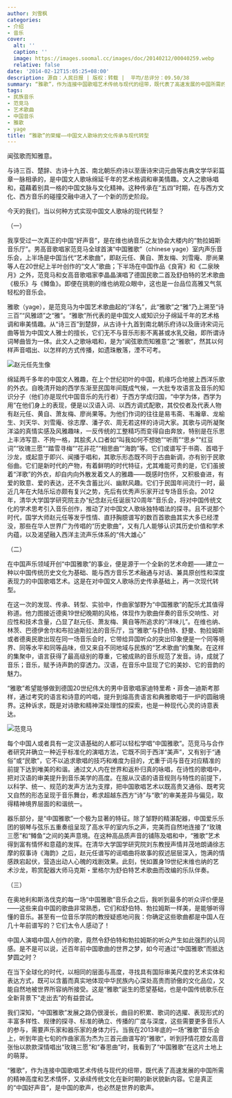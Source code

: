 ```yaml
---
author: 刘雪枫
categories:
- 介绍
- 音乐
cover:
  alt: ''
  caption: ''
  image: https://images.soomal.cc/images/doc/20140212/00040259.webp
  relative: false
date: '2014-02-12T15:05:25+08:00'
description: 源自：人民日报 | 版权：转载 |  平均/总评分：09.50/38
summary: “雅歌”，作为连接中国歌唱艺术传统与现代的纽带，既代表了高速发展的中国所需的精神高度和艺术情怀，又承续传统文化在新时期的新状貌新内容。它是真正的“中国好声音”，是中国的歌声，也必然是世界的歌声……
tags:
- 民族音乐
- 范竞马
- 艺术歌曲
- 中国音乐
- 雅歌
- yage
title: “雅歌”的荣耀――中国文人歌咏的文化传承与现代转型
---
```


闻弦歌而知雅意。

与诗三百、楚辞、古诗十九首、南北朝乐府诗以至唐诗宋词元曲等古典文学华彩篇章一脉相承的，是中国文人歌咏绵延千年的艺术格调和审美情趣。文人之歌咏唱和，蕴藉着别具一格的中国文脉与文化精神。这种传承在“五四”时期，在与西方文化、西方音乐的碰撞交融中进入了一个新的历史阶段。

今天的我们，当以何种方式实现中国文人歌咏的现代转型？

（一）

我享受过一次真正的中国“好声音”，是在维也纳音乐之友协会大楼内的“勃拉姆斯音乐厅”。男高音歌唱家范竞马全球首演“中国雅歌”（chinese yage）室内声乐音乐会，上半场是中国当代“艺术歌曲”，即赵元任、黄自、萧友梅、刘雪庵、廖尚果等人在20世纪上半叶创作的“文人”歌曲；下半场在中国作品《良宵》和《二泉映月》之外，范竞马和女高音歌唱家李晶晶演唱了德国民歌二首及舒伯特的艺术歌曲《极乐》与《鳟鱼》。即便在挑剔的维也纳观众眼中，这也是一台品位高雅又气氛轻松的音乐会。

雅歌（yage），是范竞马为中国艺术歌曲起的“洋名”，此“雅歌”之“雅”乃上溯至“诗三百”“风雅颂”之“雅”。“雅歌”所代表的是中国文人或知识分子绵延千年的艺术格调和审美情趣。从“诗三百”到楚辞，从古诗十九首到南北朝乐府诗以及唐诗宋词元曲等皆为中国文人雅士的擅长，它们无不与音乐形影不离甚或水乳交融，即所谓诗词琴曲皆为一体。此文人之歌咏唱和，是为“闻弦歌而知雅意”之“雅歌”，然其以何样声音唱出、以怎样的方式传播，如遗珠散落，湮不可考。

![赵元任先生像](https://images.soomal.cc/images/doc/20111010/00013980_01.webp)





绵延两千多年的中国文人雅趣，在上个世纪初叶的中国，机缘巧合地披上西洋乐歌的外衣。自晚清开始的西学东渐至民国年间既成气候，一大批专攻语言及音乐的知识分子（他们亦是现代中国音乐的先行者）于西方学成归国，“中学为体，西学为用”在他们身上的表现，便是以汉语入词、以西方调式配歌，其佼佼者及代表人物有赵元任、黄自、萧友梅、廖尚果等。为他们作词的往往是易韦斋、韦瀚章、龙榆生、刘天华、刘雪庵、徐志摩、潘孑农、周无若这样的诗词大家。其歌与词所凝聚洋溢的真情实感及风雅趣味，一反传统的工整精巧而变得自由奔放，特别是在乐思上丰沛写意、不拘一格，其脍炙人口者如“叫我如何不想她”“听雨”“思乡”“红豆词”“玫瑰三愿”“踏雪寻梅”“花非花”“相思曲”“海韵”等。它们或谱写于书斋、首唱于沙龙，或起意于即兴、闻播于唱和，其歌乐形态既不同于古曲新调，亦有别于民歌俗曲。它们是新时代的产物，有着鲜明的时代特征，尤其难能可贵的是，它们虽披着“洋歌”的外衣，却自内向外散发着文人的雅趣――既感时伤怀，又积极奋进，有爱的致意、爱的表达，还不失含蓄比兴、幽默风趣。它们于民国年间流行一时，最近几年在大陆乐坛亦颇有复兴之势，先后有优秀声乐家开过专场音乐会。2012年，清华大学国学研究院主办“纪念赵元任诞辰120周年”音乐会，将对中国传统文化的学术思考引入音乐创作，推动了对中国文人歌咏独特唱法的探寻。且不说那个时代，国学大师赵元任等发乎性情、直抒胸臆谱写的数百首歌曲其实大多已经湮没，那些在华人世界广为传唱的“历史歌曲”，又有几人能够认识其历史价值和学术内蕴，以及渴望融入西洋主流声乐体系的“伟大雄心”

（二）

在中国声乐领域开创“中国雅歌”的事业，便是源于一个全新的艺术命题――建立一种以中国传统历史文化为基础、能与西方音乐艺术融通与对话、兼具原创性和深度表现力的中国歌唱艺术。这是在对中国文人歌咏历史传承基础上，再一次现代转型。

在这一次的发现、传承、转型、实验中，作曲家邹野为“中国雅歌”的配乐尤其值得称道。他力图接近德奥19世纪晚期的风格，体现作为歌曲伴奏的音乐交响性、对应性和技术含量，凸显了赵元任、萧友梅、黄自等所追求的“洋味儿”。在维也纳、林茨、巴德伊舍尔和布拉迪斯拉法的音乐厅，当“雅歌”与舒伯特、舒曼、勃拉姆斯或者德奥民歌出现在同一场音乐会时，它带给异国听众的突出印象便是一个同等境界、同等水平和同等品味，但又来自不同地域与民族的“艺术歌曲”的集聚。在这样的集聚中，语言获得了最高级别的尊重，它被成熟的音乐规范了发音。诗，成就了音乐；音乐，赋予诗声韵的穿透力。汉语，在音乐中显现了它的美妙、它的音韵的魅力。

“雅歌”希望能够做到德国20世纪伟大的男中音歌唱家迪特里希・菲舍―迪斯考那样，通过考究的语言和诗意的吟唱，提升到熔高贵语言和典雅歌唱于一炉的圆融境界。这种诉求，既是对诗歌和精神深处理性的探索，也是一种现代心灵的诗意表达。

![范竞马](https://images.soomal.cc/images/doc/20140212/00040259_01.webp)





每个中国人或者具有一定汉语基础的人都可以轻松学唱“中国雅歌”。范竞马与合作者研究并确立一种近乎标准化的演唱方法，它既不同于西洋“美声”，又有别于“通俗”或“民歌”，它不以追求歌唱的技巧和难度为目的，尤重于词与音在对应精准的前提下达到唯美的和谐。通过文人内在世界和返朴归真的咏唱，在诗性的歌唱中，把对汉语的审美提升到音乐美学的高度。在服从汉语的语音规则与特性的前提下，以科学、统一、规范的发声方法为支撑，把中国歌唱艺术以既高贵又通俗、既考究又自然的形态呈现于音乐舞台，希求超越东西方“诗”与“歌”的审美差异与偏见，取得精神境界层面的和谐统一。

器乐部分，是“中国雅歌”一个极为显著的特征。除了邹野的精湛配器，中国爱乐乐团的钢琴与弦乐五重奏组呈现了高水平的室内乐之声，完美而自然地连接了“玫瑰三愿”和“鳟鱼”之间的美声意境。在这种高品质声音的铺陈及唱和中，“雅歌”艺术得到富有情怀和意蕴的发挥。在清华大学国学研究院刘东教授声情并茂地朗诵徐志摩的叙事诗《海韵》之后，赵元任谱写的谣唱曲将故事的叙述层层深入，饱满的情感跌宕起伏，营造出动人心魄的戏剧效果。此刻，恍如置身19世纪末维也纳的艺术沙龙，聆赏配器大师马克斯・里格尔为舒伯特艺术歌曲而改编的乐队伴奏。

（三）

在奥地利和斯洛伐克的每一场“中国雅歌”音乐会之后，我听到最多的听众评价便是――这些来自中国的歌曲非常熟悉，它们和舒伯特、勃拉姆斯一样美，是能够听得懂的音乐。甚至有一位音乐学院的教授疑惑地问我：你确定这些歌曲都是中国人在几十年前谱写的？它们太令人感动了！

中国人演唱中国人创作的歌，竟然令舒伯特和勃拉姆斯的听众产生如此强烈的认同感。是不是可以说，近百年前中国歌曲的世界之梦，如今可通过“中国雅歌”而抵达梦圆之时？

在当下全球化的时代，以相同的层面与高度，寻找具有国际审美尺度的艺术实体和表达方式，既可以含蓄而真实地体现中华民族内心深处高贵而骄傲的文化品位，又能自然地被世界所容纳所接受。这是“雅歌”诞生的愿望基础，也是中国传统歌乐在全新背景下“走出去”的有益尝试。

我们深知，“中国雅歌”发展之路仍很漫长，曲目的积累、歌词的选擢、表现形式的丰富多样性、规律的探寻、标准的确立、传播的广度与深度，这些需要更多音乐人的参与，需要声乐家和器乐家的身体力行。当我在2013年底的一场“雅歌”音乐会上，听到年逾七旬的作曲家高为杰为三首元曲谱写的“雅歌”，听到抒情花腔女高音张怡以款款深情唱出“玫瑰三愿”和“春思曲”时，我看到了“中国雅歌”在这片土地上的萌芽。

“雅歌”，作为连接中国歌唱艺术传统与现代的纽带，既代表了高速发展的中国所需的精神高度和艺术情怀，又承续传统文化在新时期的新状貌新内容。它是真正的“中国好声音”，是中国的歌声，也必然是世界的歌声。